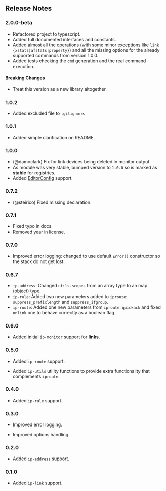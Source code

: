 ## Release Notes

### 2.0.0-beta

- Refactored project to typescript.
- Added full documented interfaces and constants.
- Added almost all the operations (with some minor exceptions like `link {xstats|afstats|property}`) and all 
  the missing options for the already supported commands from version 1.0.0. 
- Added tests checking the `cmd` generation and the real command execution.

#### Breaking Changes

- Treat this version as a new library altogether.

### 1.0.2

- Added excluded file to `.gitignore`.

### 1.0.1

- Added simple clarification on README.

### 1.0.0

- (@damoclark) Fix for link devices being deleted in monitor output.
- As module was very stable, bumped version to `1.0.0` so is marked as
  **stable** for registries.
- Added [EditorConfig](http://editorconfig.org/) support.

### 0.7.2

- (@steirico) Fixed missing declaration.

### 0.7.1

- Fixed typo in docs.
- Removed year in license.
 
### 0.7.0

- Improved error logging: changed to use default `Error()` constructor so the stack
 do not get lost.

### 0.6.7

- `ip-address`: Changed `utils.scopes` from an array type to an map (object) type.
- `ip-rule`: Added two new parameters added to `iproute`: `suppress_prefixlength` and `suppress_ifgroup`.
- `ip-route`: Added one new parameters from `iproute`: `quickack` and fixed `onlink` one to behave correctly as a boolean flag.

### 0.6.0

- Added initial `ip-monitor` support for **links**.

### 0.5.0

- Added `ip-route` support.

- Added `ip-utils` utility functions to provide extra functionality that complements `iproute`.

### 0.4.0

- Added `ip-rule` support.

### 0.3.0

- Improved error logging.

- Improved options handling.

### 0.2.0

- Added `ip-address` support.

### 0.1.0

- Added `ip-link` support.
